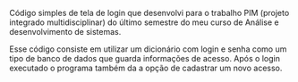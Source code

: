 Código simples de tela de login que desenvolvi para o trabalho PIM (projeto integrado multidisciplinar) do último semestre do meu curso de Análise e desenvolvimento de sistemas.

Esse código consiste em utilizar um dicionário com login e senha como um tipo de banco de dados que guarda informações de acesso. Após o login executado o programa também da a opção de cadastrar um novo acesso.
